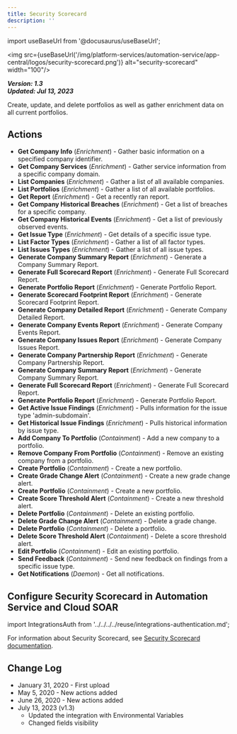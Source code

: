 ```yaml
---
title: Security Scorecard
description: ''
---
```

import useBaseUrl from '@docusaurus/useBaseUrl';

<img src={useBaseUrl('/img/platform-services/automation-service/app-central/logos/security-scorecard.png')} alt="security-scorecard" width="100"/>

***Version: 1.3  
Updated: Jul 13, 2023***

Create, update, and delete portfolios as well as gather enrichment data on all current portfolios.

## Actions

* **Get Company Info** (*Enrichment*) - Gather basic information on a specified company identifier.
* **Get Company Services** (*Enrichment*) - Gather service information from a specific company domain.
* **List Companies** (*Enrichment*) - Gather a list of all available companies.
* **List Portfolios** (*Enrichment*) - Gather a list of all available portfolios.
* **Get Report** (*Enrichment*) - Get a recently ran report.
* **Get Company Historical Breaches** (*Enrichment*) - Get a list of breaches for a specific company.
* **Get Company Historical Events** (*Enrichment*) - Get a list of previously observed events.
* **Get Issue Type** (*Enrichment*) - Get details of a specific issue type.
* **List Factor Types** (*Enrichment*) - Gather a list of all factor types.
* **List Issues Types** (*Enrichment*) - Gather a list of all issue types.
* **Generate Company Summary Report** (*Enrichment*) - Generate a Company Summary Report.
* **Generate Full Scorecard Report** (*Enrichment*) - Generate Full Scorecard Report.
* **Generate Portfolio Report** (*Enrichment*) - Generate Portfolio Report.
* **Generate Scorecard Footprint Report** (*Enrichment*) - Generate Scorecard Footprint Report.
* **Generate Company Detailed Report** (*Enrichment*) - Generate Company Detailed Report.
* **Generate Company Events Report** (*Enrichment*) - Generate Company Events Report.
* **Generate Company Issues Report** (*Enrichment*) - Generate Company Issues Report.
* **Generate Company Partnership Report** (*Enrichment*) - Generate Company Partnership Report.
* **Generate Company Summary Report** (*Enrichment*) - Generate Company Summary Report.
* **Generate Full Scorecard Report** (*Enrichment*) - Generate Full Scorecard Report.
* **Generate Portfolio Report** (*Enrichment*) - Generate Portfolio Report.
* **Get Active Issue Findings** (*Enrichment*) - Pulls information for the issue type 'admin-subdomain'.
* **Get Historical Issue Findings** (*Enrichment*) - Pulls historical information by issue type.
* **Add Company To Portfolio** (*Containment*) - Add a new company to a portfolio.
* **Remove Company From Portfolio** (*Containment*) - Remove an existing company from a portfolio.
* **Create Portfolio** (*Containment*) - Create a new portfolio.
* **Create Grade Change Alert** (*Containment*) - Create a new grade change alert.
* **Create Portfolio** (*Containment*) - Create a new portfolio.
* **Create Score Threshold Alert** (*Containment*) - Create a new threshold alert.
* **Delete Portfolio** (*Containment*) - Delete an existing portfolio.
* **Delete Grade Change Alert** (*Containment*) - Delete a grade change.
* **Delete Portfolio** (*Containment*) - Delete a portfolio.
* **Delete Score Threshold Alert** (*Containment*) - Delete a score threshold alert.
* **Edit Portfolio** (*Containment*) - Edit an existing portfolio.
* **Send Feedback** (*Containment*) - Send new feedback on findings from a specific issue type.
* **Get Notifications** (*Daemon*) - Get all notifications.

## Configure Security Scorecard in Automation Service and Cloud SOAR

import IntegrationsAuth from '../../../../reuse/integrations-authentication.md';

<IntegrationsAuth/>

For information about Security Scorecard, see [Security Scorecard documentation](https://securityscorecard.readme.io/reference/introduction).

## Change Log

* January 31, 2020 - First upload
* May 5, 2020 - New actions added
* June 26, 2020 - New actions added
* July 13, 2023 (v1.3)
	+ Updated the integration with Environmental Variables
	+ Changed fields visibility
